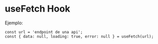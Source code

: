 # useFetch Hook

Ejemplo:

```
const url = 'endpoint de una api';
const { data: null, loading: true, error: null } = useFetch(url);

```